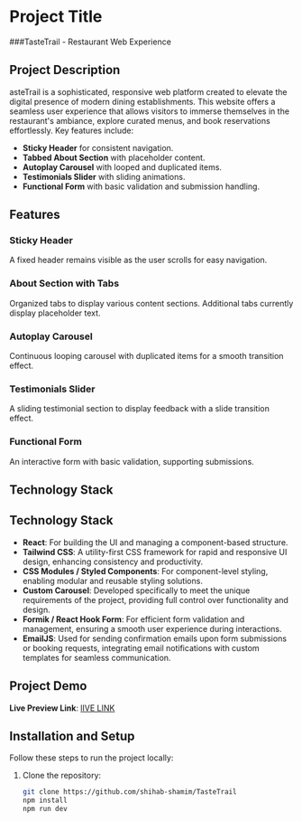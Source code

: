 # Project Title
###TasteTrail - Restaurant Web Experience

## Project Description
asteTrail is a sophisticated, responsive web platform created to elevate the digital presence of modern dining establishments. This website offers a seamless user experience that allows visitors to immerse themselves in the restaurant's ambiance, explore curated menus, and book reservations effortlessly. Key features include:

- **Sticky Header** for consistent navigation.
- **Tabbed About Section** with placeholder content.
- **Autoplay Carousel** with looped and duplicated items.
- **Testimonials Slider** with sliding animations.
- **Functional Form** with basic validation and submission handling.

## Features

### Sticky Header
A fixed header remains visible as the user scrolls for easy navigation.

### About Section with Tabs
Organized tabs to display various content sections. Additional tabs currently display placeholder text.

### Autoplay Carousel
Continuous looping carousel with duplicated items for a smooth transition effect.

### Testimonials Slider
A sliding testimonial section to display feedback with a slide transition effect.

### Functional Form
An interactive form with basic validation, supporting submissions.

## Technology Stack
## Technology Stack
- **React**: For building the UI and managing a component-based structure.
- **Tailwind CSS**: A utility-first CSS framework for rapid and responsive UI design, enhancing consistency and productivity.
- **CSS Modules / Styled Components**: For component-level styling, enabling modular and reusable styling solutions.
- **Custom Carousel**: Developed specifically to meet the unique requirements of the project, providing full control over functionality and design.
- **Formik / React Hook Form**: For efficient form validation and management, ensuring a smooth user experience during interactions.
- **EmailJS**: Used for sending confirmation emails upon form submissions or booking requests, integrating email notifications with custom templates for seamless communication.


## Project Demo
**Live Preview Link**: [lIVE LINK](https://stellular-lolly-b5ac99.netlify.app/)

## Installation and Setup
Follow these steps to run the project locally:

1. Clone the repository:
   ```bash
   git clone https://github.com/shihab-shamim/TasteTrail
   npm install
   npm run dev 
   
